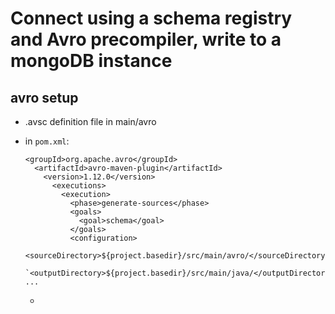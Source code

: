 # Connect using a schema registry and Avro precompiler, write to a mongoDB instance

## avro setup
* .avsc definition file in main/avro
* in `pom.xml`:
  ```
  <groupId>org.apache.avro</groupId>
    <artifactId>avro-maven-plugin</artifactId>
      <version>1.12.0</version>
        <executions>
          <execution>
            <phase>generate-sources</phase>
            <goals>
              <goal>schema</goal>
            </goals>
            <configuration>
              <sourceDirectory>${project.basedir}/src/main/avro/</sourceDirectory>
              `<outputDirectory>${project.basedir}/src/main/java/</outputDirectory>
  ...
  ```
    
  * 